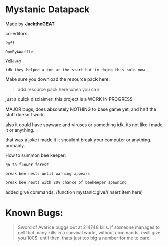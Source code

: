 ﻿# Mystanic Datapack
Made by **JacktheGEAT**

co-editors:

    Puff

    DumByAWaffle

    VeSaucy

    idk they helped a ton at the start but im doing this solo now.

Make sure you download the resource pack here:
  > add resource pack here when you can

just a quick disclaimer: this project is a WORK IN PROGRESS

MAJOR bugs, does absolutely NOTHING to base game yet, and half the stuff doesn't work.

also it could have spyware and viruses or something idk. its not like i made it or anything.

that was a joke i made it it shouldnt break your computer or anything. probably.

How to summon bee keeper: 

    go to flower forest
    
    break bee nests until warning appears
    
    break bee nests with 20% chance of beekeeper spawning
    
added give commands: /function mystanic:give/(insert item here)

# Known Bugs:
  > Sword of Avarice buggs out at 214748 kills. if someone manages to get that many kills in a survival world, without commands, i will give you 100$. until then, thats just too big a number for me to care.
